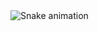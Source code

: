 <img src="https://raw.githubusercontent.com/nass/nass/output/snake.svg" alt="Snake animation" />

###
